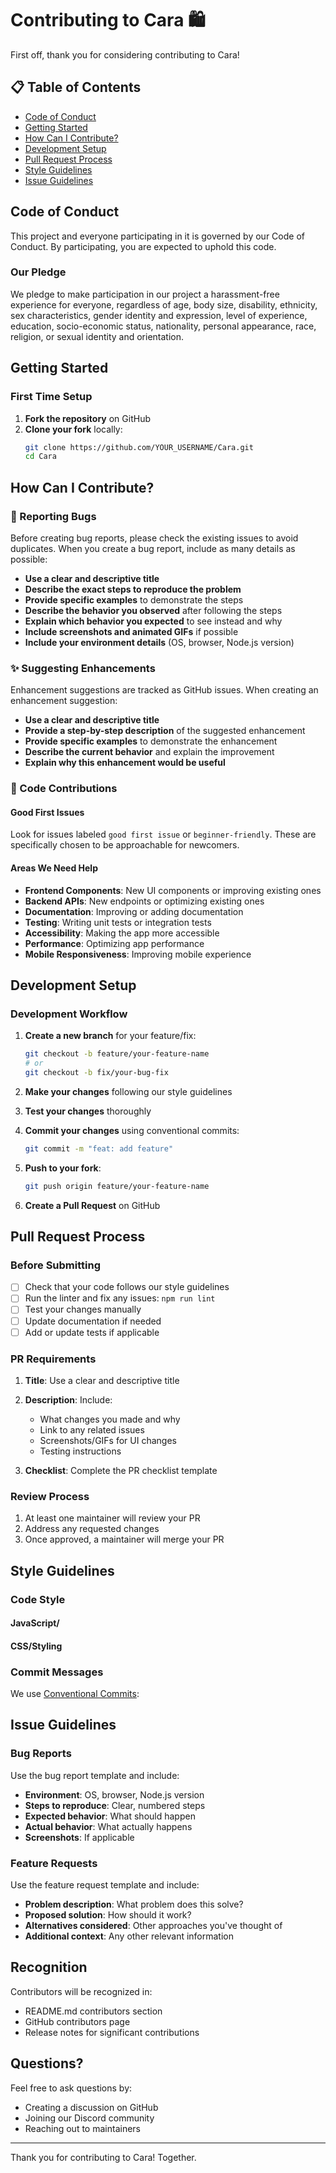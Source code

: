 # Contributing to Cara 🛍️

First off, thank you for considering contributing to Cara!

## 📋 Table of Contents

- [Code of Conduct](#code-of-conduct)
- [Getting Started](#getting-started)
- [How Can I Contribute?](#how-can-i-contribute)
- [Development Setup](#development-setup)
- [Pull Request Process](#pull-request-process)
- [Style Guidelines](#style-guidelines)
- [Issue Guidelines](#issue-guidelines)

## Code of Conduct

This project and everyone participating in it is governed by our Code of Conduct. By participating, you are expected to uphold this code.

### Our Pledge

We pledge to make participation in our project a harassment-free experience for everyone, regardless of age, body size, disability, ethnicity, sex characteristics, gender identity and expression, level of experience, education, socio-economic status, nationality, personal appearance, race, religion, or sexual identity and orientation.

## Getting Started

### First Time Setup

1. **Fork the repository** on GitHub
2. **Clone your fork** locally:
   ```bash
   git clone https://github.com/YOUR_USERNAME/Cara.git
   cd Cara
   ```
## How Can I Contribute?

### 🐛 Reporting Bugs

Before creating bug reports, please check the existing issues to avoid duplicates. When you create a bug report, include as many details as possible:

- **Use a clear and descriptive title**
- **Describe the exact steps to reproduce the problem**
- **Provide specific examples** to demonstrate the steps
- **Describe the behavior you observed** after following the steps
- **Explain which behavior you expected** to see instead and why
- **Include screenshots and animated GIFs** if possible
- **Include your environment details** (OS, browser, Node.js version)

### ✨ Suggesting Enhancements

Enhancement suggestions are tracked as GitHub issues. When creating an enhancement suggestion:

- **Use a clear and descriptive title**
- **Provide a step-by-step description** of the suggested enhancement
- **Provide specific examples** to demonstrate the enhancement
- **Describe the current behavior** and explain the improvement
- **Explain why this enhancement would be useful**

### 🔧 Code Contributions

#### Good First Issues

Look for issues labeled `good first issue` or `beginner-friendly`. These are specifically chosen to be approachable for newcomers.

#### Areas We Need Help

- **Frontend Components**: New UI components or improving existing ones
- **Backend APIs**: New endpoints or optimizing existing ones
- **Documentation**: Improving or adding documentation
- **Testing**: Writing unit tests or integration tests
- **Accessibility**: Making the app more accessible
- **Performance**: Optimizing app performance
- **Mobile Responsiveness**: Improving mobile experience

## Development Setup

### Development Workflow

1. **Create a new branch** for your feature/fix:
   ```bash
   git checkout -b feature/your-feature-name
   # or
   git checkout -b fix/your-bug-fix
   ```

2. **Make your changes** following our style guidelines

3. **Test your changes** thoroughly

4. **Commit your changes** using conventional commits:
   ```bash
   git commit -m "feat: add feature"
   ```

5. **Push to your fork**:
   ```bash
   git push origin feature/your-feature-name
   ```

6. **Create a Pull Request** on GitHub

## Pull Request Process

### Before Submitting

- [ ] Check that your code follows our style guidelines
- [ ] Run the linter and fix any issues: `npm run lint`
- [ ] Test your changes manually
- [ ] Update documentation if needed
- [ ] Add or update tests if applicable

### PR Requirements

1. **Title**: Use a clear and descriptive title
2. **Description**: Include:
   - What changes you made and why
   - Link to any related issues
   - Screenshots/GIFs for UI changes
   - Testing instructions

3. **Checklist**: Complete the PR checklist template

### Review Process

1. At least one maintainer will review your PR
2. Address any requested changes
3. Once approved, a maintainer will merge your PR

## Style Guidelines

### Code Style

#### JavaScript/

#### CSS/Styling


#### 

### Commit Messages

We use [Conventional Commits](https://www.conventionalcommits.org/):
 
## Issue Guidelines

### Bug Reports

Use the bug report template and include:
- **Environment**: OS, browser, Node.js version
- **Steps to reproduce**: Clear, numbered steps
- **Expected behavior**: What should happen
- **Actual behavior**: What actually happens
- **Screenshots**: If applicable

### Feature Requests

Use the feature request template and include:
- **Problem description**: What problem does this solve?
- **Proposed solution**: How should it work?
- **Alternatives considered**: Other approaches you've thought of
- **Additional context**: Any other relevant information

## Recognition

Contributors will be recognized in:
- README.md contributors section
- GitHub contributors page
- Release notes for significant contributions

## Questions?

Feel free to ask questions by:
- Creating a discussion on GitHub
- Joining our Discord community
- Reaching out to maintainers

---

Thank you for contributing to Cara! Together.
